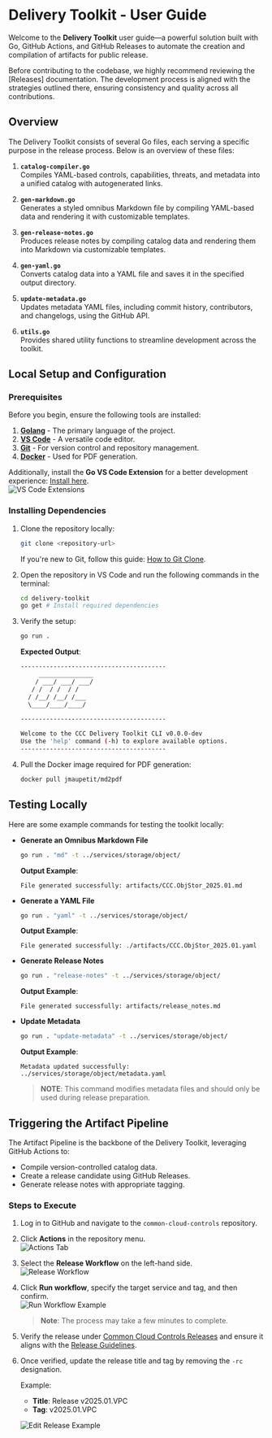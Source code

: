 # Delivery Toolkit - User Guide

Welcome to the **Delivery Toolkit** user guide—a powerful solution built with Go, GitHub Actions, and GitHub Releases to automate the creation and compilation of artifacts for public release.

Before contributing to the codebase, we highly recommend reviewing the [Releases] documentation. The development process is aligned with the strategies outlined there, ensuring consistency and quality across all contributions.

## Overview

The Delivery Toolkit consists of several Go files, each serving a specific purpose in the release process. Below is an overview of these files:

1. **`catalog-compiler.go`**  
   Compiles YAML-based controls, capabilities, threats, and metadata into a unified catalog with autogenerated links.

2. **`gen-markdown.go`**  
   Generates a styled omnibus Markdown file by compiling YAML-based data and rendering it with customizable templates.

3. **`gen-release-notes.go`**  
   Produces release notes by compiling catalog data and rendering them into Markdown via customizable templates.

4. **`gen-yaml.go`**  
   Converts catalog data into a YAML file and saves it in the specified output directory.

5. **`update-metadata.go`**  
   Updates metadata YAML files, including commit history, contributors, and changelogs, using the GitHub API.

6. **`utils.go`**  
   Provides shared utility functions to streamline development across the toolkit.

## Local Setup and Configuration

### Prerequisites

Before you begin, ensure the following tools are installed:

1. [**Golang**](https://go.dev/doc/install) - The primary language of the project.
2. [**VS Code**](https://code.visualstudio.com/download) - A versatile code editor.
3. [**Git**](https://git-scm.com/downloads) - For version control and repository management.
4. [**Docker**](https://docs.docker.com/engine/install/) - Used for PDF generation.

Additionally, install the **Go VS Code Extension** for a better development experience:
[Install here](https://marketplace.visualstudio.com/items?itemName=golang.go).  
![VS Code Extensions](imgs/delivery_toolkit/image-6.png)

### Installing Dependencies

1. Clone the repository locally:

   ```bash
   git clone <repository-url>
   ```

   If you're new to Git, follow this guide: [How to Git Clone](https://www.geeksforgeeks.org/how-to-git-clone-a-remote-repository/).

2. Open the repository in VS Code and run the following commands in the terminal:

   ```bash
   cd delivery-toolkit
   go get # Install required dependencies
   ```

3. Verify the setup:

   ```bash
   go run .
   ```

   **Expected Output**:

   ```bash
   ----------------------------------------
        _______________
       / ___/ ___/ ___/
      / /  / /  / /
     / /__/ /__/ /___
     \____/____/____/

   ----------------------------------------

   Welcome to the CCC Delivery Toolkit CLI v0.0.0-dev
   Use the 'help' command (-h) to explore available options.
   ----------------------------------------
   ```

4. Pull the Docker image required for PDF generation:

   ```bash
   docker pull jmaupetit/md2pdf
   ```

## Testing Locally

Here are some example commands for testing the toolkit locally:

- **Generate an Omnibus Markdown File**

  ```bash
  go run . "md" -t ../services/storage/object/
  ```

  **Output Example**:

  ```text
  File generated successfully: artifacts/CCC.ObjStor_2025.01.md
  ```

- **Generate a YAML File**

  ```bash
  go run . "yaml" -t ../services/storage/object/
  ```

  **Output Example**:

  ```text
  File generated successfully: ./artifacts/CCC.ObjStor_2025.01.yaml
  ```

- **Generate Release Notes**

  ```bash
  go run . "release-notes" -t ../services/storage/object/
  ```

  **Output Example**:

  ```text
  File generated successfully: artifacts/release_notes.md
  ```

- **Update Metadata**

  ```bash
  go run . "update-metadata" -t ../services/storage/object/
  ```

  **Output Example**:

  ```text
  Metadata updated successfully: ../services/storage/object/metadata.yaml
  ```

  > **NOTE**: This command modifies metadata files and should only be used during release preparation.

## Triggering the Artifact Pipeline

The Artifact Pipeline is the backbone of the Delivery Toolkit, leveraging GitHub Actions to:

- Compile version-controlled catalog data.
- Create a release candidate using GitHub Releases.
- Generate release notes with appropriate tagging.

### Steps to Execute

1. Log in to GitHub and navigate to the `common-cloud-controls` repository.
2. Click **Actions** in the repository menu.  
   ![Actions Tab](imgs/delivery_toolkit/image.png)
3. Select the **Release Workflow** on the left-hand side.  
   ![Release Workflow](imgs/delivery_toolkit/image-1.png)
4. Click **Run workflow**, specify the target service and tag, and then confirm.  
   ![Run Workflow Example](imgs/delivery_toolkit/image-2.png)

   > **Note**: The process may take a few minutes to complete.

5. Verify the release under [Common Cloud Controls Releases](https://github.com/finos/common-cloud-controls/releases) and ensure it aligns with the [Release Guidelines](../../../community-guidelines/content-standards-and-practices/release-assets.md).

6. Once verified, update the release title and tag by removing the `-rc` designation.

   Example:

   - **Title**: Release v2025.01.VPC
   - **Tag**: v2025.01.VPC

   ![Edit Release Example](imgs/delivery_toolkit/image-5.png)
